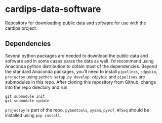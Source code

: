 # cardips-data-software

Repository for downloading public data and software for use with the cardips
project.

## Dependencies

Several python packages are needed to download the public data and software and
in some cases parse the data as well.  I'd recommend using Anaconda python
distribution to obtain most of the dependencies. Beyond the standard Anaconda
packages, you'll need to install `pipelines`, `cdpybio`, `projectpy` using
`python setup.py develop`. `cdpybio` and `pipelines` are submodules in this
repo. After cloning this repository from Github, change into the repo directory
and run:

	git submodule init
	git submodule update

`projectpy` is part of the repo.  `pybedtools`, `pysam`, `pyvcf`,
`HTSeq` should be installed using `pip install`.
